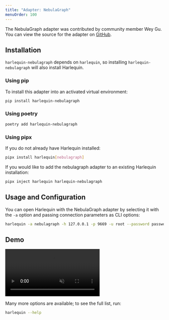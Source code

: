```yaml
---
title: "Adapter: NebulaGraph"
menuOrder: 100
---
```


The NebulaGraph adapter was contributed by community member Wey Gu. You can view the source for the adapter on [GitHub](https://github.com/wey-gu/harlequin-nebulagraph).

## Installation

`harlequin-nebulagraph` depends on `harlequin`, so installing `harlequin-nebulagraph` will also install Harlequin.

### Using pip

To install this adapter into an activated virtual environment:

```bash
pip install harlequin-nebulagraph
```

### Using poetry

```bash
poetry add harlequin-nebulagraph
```

### Using pipx

If you do not already have Harlequin installed:

```bash
pipx install harlequin[nebulagraph]
```

If you would like to add the nebulagraph adapter to an existing Harlequin installation:

```bash
pipx inject harlequin harlequin-nebulagraph
```

## Usage and Configuration

You can open Harlequin with the NebulaGraph adapter by selecting it with the `-a` option and passing connection parameters as CLI options:

```bash
harlequin -a nebulagraph -h 127.0.0.1 -p 9669 -u root --password password
```

## Demo

<video autoplay loop muted playsinline controls class="mt-6">
    Your browser does not support .mp4
    <source src="https://github.com/wey-gu/harlequin-nebulagraph/assets/1651790/b27c0ea2-4080-4313-9607-285e477d1898" type="video/mp4" />
</video>

Many more options are available; to see the full list, run:

```bash
harlequin --help
```
